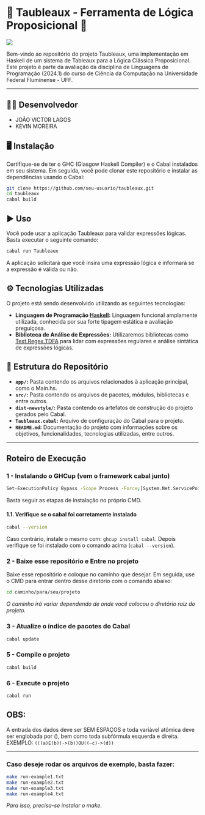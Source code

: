  # 🎨 Taubleaux - Ferramenta de Lógica Proposicional 🎨

<p align="left">
    <img src="https://img.shields.io/badge/Status-Em%20Desenvolvimento...-orange?style=for-the-badge"/>
</p>

Bem-vindo ao repositório do projeto Taubleaux, uma implementação em Haskell de um sistema de Tableaux para a Lógica Clássica Proposicional. Este projeto é parte da avaliação da disciplina de Linguagens de Programação (2024.1) do curso de Ciência da Computação na Universidade Federal Fluminense - UFF.

<hr>

## 👩‍💻 Desenvolvedor

- JOÃO VICTOR LAGOS
- KEVIN MOREIRA

## 🖥️ Instalação

Certifique-se de ter o GHC (Glasgow Haskell Compiler) e o Cabal instalados em seu sistema. Em seguida, você pode clonar este repositório e instalar as dependências usando o Cabal:

```bash
git clone https://github.com/seu-usuario/taubleaux.git
cd taubleaux
cabal build
```

## ▶️ Uso

Você pode usar a aplicação Taubleaux para validar expressões lógicas. Basta executar o seguinte comando:

```bash
cabal run Taubleaux
```

A aplicação solicitará que você insira uma expressão lógica e informará se a expressão é válida ou não.

## ⚙️ Tecnologias Utilizadas

O projeto está sendo desenvolvido utilizando as seguintes tecnologias:

- **Linguagem de Programação [Haskell](https://www.haskell.org/):** Linguagem funcional amplamente utilizada, conhecida por sua forte tipagem estática e avaliação preguiçosa.
- **Biblioteca de Análise de Expressões:** Utilizaremos bibliotecas como [Text.Regex.TDFA](https://hackage.haskell.org/package/regex-tdfa) para lidar com expressões regulares e análise sintática de expressões lógicas.

## 📂 Estrutura do Repositório

- **`app/`:** Pasta contendo os arquivos relacionados à aplicação principal, como o Main.hs.
- **`src/`:** Pasta contendo os arquivos de pacotes, módulos, bibliotecas e entre outros.
- **`dist-newstyle/`:** Pasta contendo os artefatos de construção do projeto gerados pelo Cabal.
- **`Taubleaux.cabal`:** Arquivo de configuração do Cabal para o projeto.
- **`README.md`:** Documentação do projeto com informações sobre os objetivos, funcionalidades, tecnologias utilizadas, entre outros.

<hr>

## Roteiro de Execução

### 1 - Instalando o GHCup (vem o framework cabal junto)
```bash
Set-ExecutionPolicy Bypass -Scope Process -Force;[System.Net.ServicePointManager]::SecurityProtocol = [System.Net.ServicePointManager]::SecurityProtocol -bor 3072; try { Invoke-Command -ScriptBlock ([ScriptBlock]::Create((Invoke-WebRequest https://www.haskell.org/ghcup/sh/bootstrap-haskell.ps1 -UseBasicParsing))) -ArgumentList $true } catch { Write-Error $_ }
```

Basta seguir as etapas de instalação no próprio CMD.

#### 1.1. Verifique se o cabal foi corretamente instalado
```bash
cabal --version
```

Caso contrário, instale o mesmo com: `ghcup install cabal`. Depois verifique se foi instalado com o comando acima (`cabal --version`).

### 2 - Baixe esse repositório e Entre no projeto
Baixe esse repositório e coloque no caminho que desejar. Em seguida, use o CMD para entrar dentro desse diretório com o comando abaixo:

```bash
cd caminho/para/seu/projeto
```

_O caminho irá variar dependendo de onde você colocou o diretório raiz do projeto._

### 3 - Atualize o índice de pacotes do Cabal
```bash
cabal update
```

### 5 - Compile o projeto
```bash
cabal build
```

### 6 - Execute o projeto
```bash
cabal run
```

## OBS:
A entrada dos dados deve ser SEM ESPAÇOS e toda variável atômica deve ser englobada por (), bem como toda subfórmula esquerda e direita.<br>
EXEMPLO: `(((a)E(b))->(b))OU((~c)->(d))`

<hr>

### Caso deseje rodar os arquivos de exemplo, basta fazer:
```bash
make run-example1.txt
make run-example2.txt
make run-example3.txt
make run-example4.txt
```
_Para isso, precisa-se instalar o make._